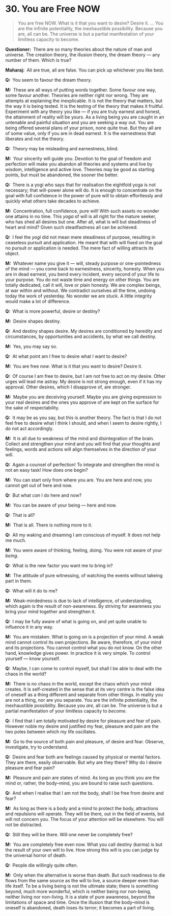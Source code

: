 # 30. You are Free NOW

>You are free NOW. What is it that you want to desire? Desire it. … You are 
the infinite potentiality, the inexhaustible possibility. Because you <span 
style=font-style:normal>are</span>, all can be. The universe is but a partial 
manifestation of your limitless capacity to <span 
style=font-style:normal>become</span>.

**Questioner:**&ensp;There are so many theories about the nature of man and 
universe. The creation theory, the illusion theory, the dream theory — any 
number of them. Which is true?

**Maharaj:**&ensp;All are true, all are false. You can pick up whichever you 
like best.

**Q:**&ensp;You seem to favour the dream theory.

**M:**&ensp;These are all ways of putting words together. Some favour one way, 
some favour another. Theories are neither right nor wrong. They are attempts 
at explaining the inexplicable. It is not the theory that matters, but the way 
it is being tested. It is the testing of the theory that makes it fruitful. 
Experiment with any theory you like — if you are truly earnest and honest, the 
attainment of reality will be yours. As a living being you are caught in an 
untenable and painful situation and you are seeking a way out. You are being 
offered several plans of your prison, none quite true. But they all are of 
some value, only if you are in dead earnest. It is the earnestness that 
liberates and not the theory.

**Q:**&ensp;Theory may be misleading and earnestness, blind.

**M:**&ensp;Your sincerity will guide you. Devotion to the goal of freedom and 
perfection will make you abandon all theories and systems and live by wisdom, 
intelligence and active love. Theories may be good as starting points, but must 
be abandoned, the sooner the better.

**Q:**&ensp;There is a <span data-tippy-content="One who practices 
<em>yoga</em>.">yogi</span> who says that for realisation the eightfold 
<span data-tippy-content="One of the six systems of the Hindu philosophy (from 
<em>yoj</em>, to yoke or join). <em>yoga</em> teaches the means by which the 
individual spirit (<em>jivatma</em>) can be joined or united with the 
universal spirit (<em>Paramatma</em>).">yoga</span> is not necessary; that 
will-power alone will do. It is enough to concentrate on the goal with full 
confidence in the power of pure will to obtain effortlessly and quickly what 
others take decades to achieve.

**M:**&ensp;Concentration, full confidence, pure will! With such assets no 
wonder one attains in no time. This *yoga* of will is all right for the mature 
seeker, who has shed all desires but one. After all, what is will but 
steadiness of heart and mind? Given such steadfastness all can be achieved.

**Q:**&ensp;I feel the *yogi* did not mean mere steadiness of purpose, 
resulting in ceaseless pursuit and application. He meant that with will fixed 
on the goal no pursuit or application is needed. The mere fact of willing 
attracts its object.

**M:**&ensp;Whatever name you give it — will, steady purpose or 
one-pointedness of the mind — you come back to earnestness, sincerity, 
honesty. When you are in dead earnest, you bend every incident, every second 
of your life to your purpose. You do not waste time and energy on other 
things. You are totally dedicated, call it will, love or plain honesty. We are 
complex beings, at war within and without. We contradict ourselves all the 
time, undoing today the work of yesterday. No wonder we are stuck. A little 
integrity would make a lot of difference.

**Q:**&ensp;What is more powerful, desire or destiny?

**M:**&ensp;Desire shapes destiny.

**Q:**&ensp;And destiny shapes desire. My desires are conditioned by heredity 
and circumstances, by opportunities and accidents, by what we call destiny.

**M:**&ensp;Yes, you may say so.

**Q:**&ensp;At what point am I free to desire what I want to desire?

**M:**&ensp;You are free *now*. What is it that you want to desire? Desire it.

**Q:**&ensp;Of course I am free to desire, but I am not free to act on my 
desire. Other urges will lead me astray. My desire is not strong enough, even 
if it has my approval. Other desires, which I disapprove of, are stronger.

**M:**&ensp;Maybe you are deceiving yourself. Maybe you are giving expression 
to your real desires and the ones you approve of are kept on the surface for 
the sake of respectability.

**Q:**&ensp;It may be as you say, but this is another theory. The fact is that 
I do not feel free to desire what I think I should, and when I seem to desire 
rightly, I do not act accordingly.

**M:**&ensp;It is all due to weakness of the mind and disintegration of the 
brain. Collect and strengthen your mind and you will find that your thoughts 
and feelings, words and actions will align themselves in the direction of 
your will.

**Q:**&ensp;Again a counsel of perfection! To integrate and strengthen the 
mind is not an easy task! How does one begin?

**M:**&ensp;You can start only from where you are. You are here and now, you 
cannot get out of here and now.

**Q:**&ensp;But what *can* I do here and now?

**M:**&ensp;You can be aware of your being — here and now.

**Q:**&ensp;That is all?

**M:**&ensp;That is all. There is nothing more to it.

**Q:**&ensp;All my waking and dreaming I am conscious of myself. It does not 
help me much.

**M:**&ensp;You were aware of thinking, feeling, doing. You were not aware of 
your *being*.

**Q:**&ensp;What is the new factor you want me to bring in?

**M:**&ensp;The attitude of pure witnessing, of watching the events without 
takeing part in them.

**Q:**&ensp;What will it do to me?

**M:**&ensp;Weak-mindedness is due to lack of intelligence, of understanding, 
which again is the result of non-awareness. By striving for awareness you 
bring your mind together and strengthen it.

**Q:**&ensp;I may be fully aware of what is going on, and yet quite unable to 
influence it in any way.

**M:**&ensp;You are mistaken. What is going on is a projection of your mind. A 
weak mind cannot control its own projections. Be aware, therefore, of your 
mind and its projections. You cannot control what you do not know. On the 
other hand, knowledge gives power. In practice it is very simple. To control 
yourself — know yourself.

**Q:**&ensp;Maybe, I can come to control myself, but shall I be able to deal 
with the chaos in the world?

**M:**&ensp;There is no chaos in the world, except the chaos which your mind 
creates. It is self-created in the sense that at its very centre is the false 
idea of oneself as a thing different and separate from other things. In 
reality you are not a thing, nor are you separate. You are the infinite 
potentiality, the inexhaustible possibility. Because you *are*, all can be. 
The universe is but a partial manifestation of your limitless capacity to 
*become*.

**Q:**&ensp;I find that I am totally motivated by desire for pleasure and fear 
of pain. However noble my desire and justified my fear, pleasure and pain are 
the two poles between which my life oscillates.

**M:**&ensp;Go to the source of both pain and pleasure, of desire and fear. 
Observe, investigate, try to understand.

**Q:**&ensp;Desire and fear both are feelings caused by physical or mental 
factors. They are there, easily observable. But why are they there? Why do I 
desire pleasure and fear pain?

**M:**&ensp;Pleasure and pain are states of mind. As long as you think you are 
the mind or, rather, the body–mind, you are bound to raise such questions.

**Q:**&ensp;And when I realise that I am not the body, shall I be free from 
desire and fear?

**M:**&ensp;As long as there is a body and a mind to protect the body, 
attractions and repulsions will operate. They will be there, out in the field 
of events, but will not concern you. The focus of your attention will be 
elsewhere. You will not be distracted.

**Q:**&ensp;Still they will be there. Will one never be completely free?

**M:**&ensp;You are completely free even now. What you call destiny (<span 
data-tippy-content="Action or “the fruits of action”. <em>Karma</em> is of 
three kinds: <em>sanchita</em> (accumulated from previous births), 
<em>prarabdha</em> (portion of the past <em>karma</em> to be worked out in the 
present life) and <em>agami</em> (the current <em>karma</em> the result of 
which will fructify in future).">karma</span>) is but the result of your own 
will to live. How strong this will is you can judge by the universal horror of 
death.

**Q:**&ensp;People die willingly quite often.

**M:**&ensp;Only when the alternative is worse than death. But such readiness 
to die flows from the same source as the will to live, a source deeper even 
than life itself. To be a living being is not the ultimate state; there is 
something beyond, much more wonderful, which is neither being nor non-being, 
neither living nor non-living. It is a state of pure awareness, beyond the 
limitations of space and time. Once the illusion that the body–mind is oneself 
is abandoned, death loses its terror; it becomes a part of living.

<script>
export default {
  props: ["slot-key"],
  mounted () {
    tippy("[data-tippy-content]", {allowHTML: true});
  }
}
</script>